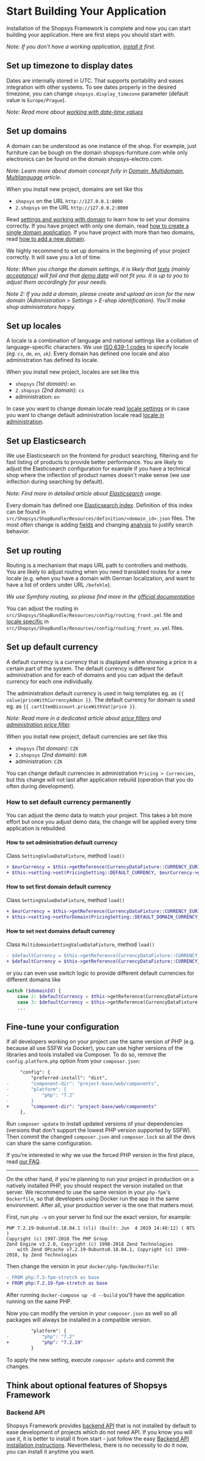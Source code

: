 # Start Building Your Application

Installation of the Shopsys Framework is complete and now you can start building your application.
Here are first steps you should start with.

*Note: If you don't have a working application, [install it](/docs/installation/installation-guide.md) first.*

## Set up timezone to display dates

Dates are internally stored in UTC. That supports portability and eases integration with other systems.
To see dates properly in the desired timezone, you can change `shopsys.display_timezone` parameter (default value is `Europe/Prague`).

*Note: Read more about [working with date-time values](./working-with-date-time-values.md)*

## Set up domains

A domain can be understood as one instance of the shop.
For example, just furniture can be bough on the domain shopsys-furniture.com while only electronics can be found on the domain shopsys-electro.com.

*Note: Learn more about domain concept fully in [Domain, Multidomain, Multilanguage](/docs/introduction/domain-multidomain-multilanguage.md#domain) article.*

When you install new project, domains are set like this
* `shopsys` on the URL `http://127.0.0.1:8000`
* `2.shopsys` on the URL `http://127.0.0.2:8000`

Read [settings and working with domain](/docs/introduction/how-to-set-up-domains-and-locales.md#settings-and-working-with-domains) to learn how to set your domains correctly. If you have project with only one domain, read [how to create a single domain application](/docs/introduction/how-to-set-up-domains-and-locales.md#1-how-to-create-a-single-domain-application). If you have project with more than two domains, read [how to add a new domain](/docs/introduction/how-to-set-up-domains-and-locales.md#2-how-to-add-a-new-domain).

We highly recommend to set up domains in the beginning of your project correctly. It will save you a lot of time.

*Note: When you change the domain settings, it is likely that [tests](/docs/introduction/automated-testing.md) (mainly [acceptance](/docs/introduction/automated-testing.md#acceptance-tests-aka-functional-tests-or-selenium-tests)) will fail and that [demo data](/docs/introduction/basic-and-demo-data-during-application-installation.md) will not fit you.
It is up to you to adjust them accordingly for your needs.*

*Note 2: If you add a domain, please create and upload an icon for the new domain (Administration > Settings >  E-shop identification). You'll make shop administrators happy.*

## Set up locales

A locale is a combination of language and national settings like a collation of language-specific characters.
We use [ISO 639-1 codes](https://en.wikipedia.org/wiki/List_of_ISO_639-1_codes) to specify locale *(eg. `cs`, `de`, `en`, `sk`)*.
Every domain has defined one locale and also administration has defined its locale.

When you install new project, locales are set like this
* `shopsys` *(1st domain)*: `en`
* `2.shopsys` *(2nd domain)*: `cs`
* administration: `en`

In case you want to change domain locale read [locale settings](/docs/introduction/how-to-set-up-domains-and-locales.md#3-locale-settings) or in case you want to change default administration locale read [locale in administration](/docs/introduction/how-to-set-up-domains-and-locales.md#36-locale-in-administration).

## Set up Elasticsearch

We use Elasticsearch on the frontend for product searching, filtering and for fast listing of products to provide better performance.
You are likely to adjust the Elasticsearch configuration for example if you have a technical shop where the inflection of product names doesn't make sense (we use inflection during searching by default).

*Note: Find more in detailed article about [Elasticsearch](/docs/model/elasticsearch.md) usage.*

Every domain has defined one [Elasticsearch index](/docs/model/elasticsearch.md#elasticsearch-index-setting). Definition of this index can be found in `src/Shopsys/ShopBundle/Resources/definition/<domain_id>.json` files.
The most often change is adding [fields](https://www.elastic.co/guide/en/elasticsearch/reference/current/mapping.html) and changing [analysis](https://www.elastic.co/guide/en/elasticsearch/reference/current/analysis.html) to justify search behavior.

## Set up routing

Routing is a mechanism that maps URL path to controllers and methods.
You are likely to adjust routing when you need translated routes for a new locale (e.g. when you have a domain with German localization, and want to have a list of orders under URL `/befehle`).

*We use Symfony routing, so please find more in the [official documentation](https://symfony.com/doc/3.4/routing.html)*

You can adjust the routing in `src/Shopsys/ShopBundle/Resources/config/routing_front.yml` file and [locale specific](/docs/introduction/how-to-set-up-domains-and-locales.md#32-frontend-routes) in `src/Shopsys/ShopBundle/Resources/config/routing_front_xx.yml` files.

## Set up default currency

A default currency is a currency that is displayed when showing a price in a certain part of the system.
The default currency is different for administration and for each of domains and you can adjust the default currency for each one individually.

The administration default currency is used in twig templates eg. as `{{ value|priceWithCurrencyAdmin }}`.
The default currency for domain is used eg. as `{{ cartItemDiscount.priceWithVat|price }}`.

*Note: Read more in a dedicated article about [price filters](/docs/model/how-to-work-with-money.md#price) and [administration price filter](/docs/model/how-to-work-with-money.md#pricewithcurrencyadmin).*

When you install new project, default currencies are set like this
* `shopsys` *(1st domain)*: `CZK`
* `2.shopsys` *(2nd domain)*: `EUR`
* administration: `CZK`

You can change default currencies in administration `Pricing > Currencies`, but this change will not last after application rebuild (operation that you do often during development).

### How to set default currency permanently

You can adjust the demo data to match your project.
This takes a bit more effort but once you adjust demo data, the change will be applied every time application is rebuilded.

#### How to set administration default currency
Class `SettingValueDataFixture`, method `load()`
```diff
+ $eurCurrency = $this->getReference(CurrencyDataFixture::CURRENCY_EUR);
+ $this->setting->set(PricingSetting::DEFAULT_CURRENCY, $eurCurrency->getId());
```

#### How to set first domain default currency
Class `SettingValueDataFixture`, method `load()`
```diff
+ $eurCurrency = $this->getReference(CurrencyDataFixture::CURRENCY_EUR);
+ $this->setting->setForDomain(PricingSetting::DEFAULT_DOMAIN_CURRENCY, $eurCurrency->getId(), Domain::FIRST_DOMAIN_ID);
```

#### How to set next domains default currency
Class `MultidomainSettingValueDataFixture`, method `load()`
```diff
- $defaultCurrency = $this->getReference(CurrencyDataFixture::CURRENCY_EUR);
+ $defaultCurrency = $this->getReference(CurrencyDataFixture::CURRENCY_CZK);
```
or you can even use switch logic to provide different default currencies for different domains like
```php
switch ($domainId) {
    case 2: $defaultCurrency = $this->getReference(CurrencyDataFixture::CURRENCY_EUR); break;
    case 3: $defaultCurrency = $this->getReference(CurrencyDataFixture::CURRENCY_CZK); break;
    ...
```

## Fine-tune your configuration
If all developers working on your project use the same version of PHP (e.g. because all use SSFW via Docker), you can use higher versions of the libraries and tools installed via Composer.
To do so, remove the `config.platform.php` option from your `composer.json`:
```diff
     "config": {
         "preferred-install": "dist",
-        "component-dir": "project-base/web/components",
-        "platform": {
-            "php": "7.2"
-        }
+        "component-dir": "project-base/web/components"
     },
```
Run `composer update` to install updated versions of your dependencies (versions that don't support the lowest PHP version supported by SSFW).
Then commit the changed `composer.json` and `composer.lock` so all the devs can share the same configuration.

If you're interested in why we use the forced PHP version in the first place, read [our FAQ](../introduction/faq-and-common-issues.md#why-is-there-a-faked-php-72-platform-in-the-composer-config).

---

On the other hand, if you're planning to run your project in production on a natively installed PHP, you should respect the version installed on that server.
We recommend to use the same version in your `php-fpm`'s `Dockerfile`, so that developers using Docker run the app in the same environment.
After all, your production server is the one that matters most.

First, run `php -v` on your server to find our the exact version, for example:
```
PHP 7.2.19-0ubuntu0.18.04.1 (cli) (built: Jun  4 2019 14:48:12) ( NTS )
Copyright (c) 1997-2018 The PHP Group
Zend Engine v3.2.0, Copyright (c) 1998-2018 Zend Technologies
    with Zend OPcache v7.2.19-0ubuntu0.18.04.1, Copyright (c) 1999-2018, by Zend Technologies
```
Then change the version in your `docker/php-fpm/Dockerfile`:
```diff
- FROM php:7.3-fpm-stretch as base
+ FROM php:7.2.19-fpm-stretch as base
```
After running `docker-compose up -d --build` you'll have the application running on the same PHP.

Now you can modify the version in your `composer.json` as well so all packages will always be installed in a compatible version.
```diff
         "platform": {
-            "php": "7.2"
+            "php": "7.2.19"
         }
```
To apply the new setting, execute `composer update` and commit the changes.

## Think about optional features of Shopsys Framework

### Backend API
Shopsys Framework provides [backend API](../backend-api/introduction-to-backend-api.md) that is not installed by default to ease development of projects which do not need API. If you know you will use it, it is better to install it from start - just follow the easy [Backend API installation instructions](../backend-api/backend-api-installation.md). Nevertheless, there is no necessity to do it now, you can install it anytime you want.
